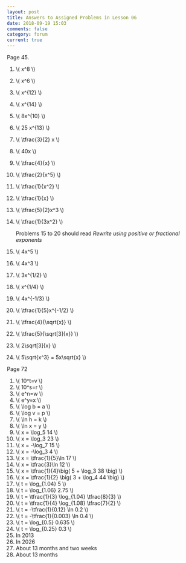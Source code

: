 ```yaml
---
layout: post
title: Answers to Assigned Problems in Lesson 06
date: 2018-09-19 15:03
comments: false
category: forum
current: true
---
```


Page 45.

1. \\( x^8 \\)
2. \\( x^6 \\)
3. \\( x^{12} \\)
4. \\( x^{14} \\)
5. \\( 8x^{10} \\)
6. \\( 25 x^{13} \\)
7. \\( \tfrac{3}{2} x \\)
8. \\( 40x \\)
9. \\( \tfrac{4}{x} \\)
10. \\( \tfrac{2}{x^5} \\)
11. \\( \tfrac{1}{x^2} \\)
12. \\( \tfrac{1}{x} \\)
13. \\( \tfrac{5}{2}x^3 \\)
14. \\( \tfrac{1}{3x^2} \\)

    Problems 15 to 20 should read _Rewrite using *positive* or fractional exponents_

15. \\( 4x^5 \\)
16. \\( 4x^3 \\)
17. \\( 3x^{1/2} \\)
18. \\( x^{1/4} \\)
19. \\( 4x^{-1/3} \\)
20. \\( \tfrac{1}{5}x^{-1/2} \\)
21. \\( \tfrac{4}{\sqrt{x}} \\)
22. \\( \tfrac{5}{\sqrt[3]{x}} \\)
23. \\( 2\sqrt[3]{x} \\)
24. \\( 5\sqrt{x^3} = 5x\sqrt{x} \\)

Page 72

1. \\( 10^t=v \\)
2. \\( 10^s=r \\)
3. \\( e^n=w \\)
4. \\( e^y=x \\)
5. \\( \log b = a \\)
6. \\( \log v = p \\)
7. \\( \ln h = k \\)
8. \\( \ln x = y \\)
9. \\( x = \log_5 14 \\)
10. \\( x = \log_3 23 \\)
11. \\( x = -\log_7 15 \\)
12. \\( x = -\log_3 4 \\)
13. \\( x = \tfrac{1}{5}\ln 17 \\)
14. \\( x = \tfrac{3}\ln 12 \\)
15. \\( x = \tfrac{1}{4}\big( 5 + \log_3 38 \big) \\)
16. \\( x = \tfrac{1}{2} \big( 3 + \log_4 44 \big) \\)
17. \\( t = \log_{1.04} 5 \\)
18. \\( t = \log_{1.06} 2.75 \\)
19. \\( t = \tfrac{1}{3} \log_{1.04} \tfrac{8}{3} \\)
20. \\( t = \tfrac{1}{4} \log_{1.08} \tfrac{7}{2} \\)
21. \\( t = -\tfrac{1}{0.12} \ln 0.2 \\)
22. \\( t = -\tfrac{1}{0.003} \ln 0.4 \\)
23. \\( t = \log_{0.5} 0.635 \\)
24. \\( t = \log_{0.25} 0.3 \\)
25. In 2013
26. In 2026
27. About 13 months and two weeks
28. About 13 months